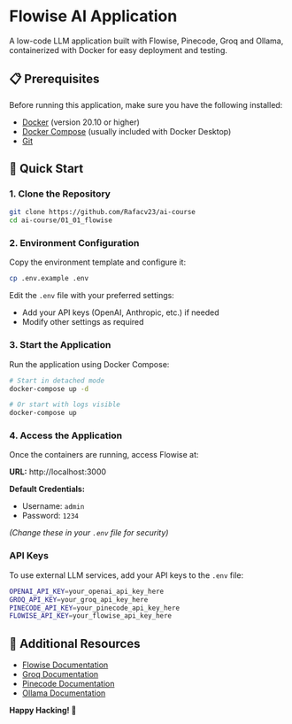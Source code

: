 # Flowise AI Application

A low-code LLM application built with Flowise, Pinecode, Groq and Ollama, containerized with Docker for easy deployment and testing.

## 📋 Prerequisites

Before running this application, make sure you have the following installed:

- [Docker](https://www.docker.com/get-started/) (version 20.10 or higher)
- [Docker Compose](https://docs.docker.com/compose/install/) (usually included with Docker Desktop)
- [Git](https://git-scm.com/downloads)

## 🚀 Quick Start

### 1. Clone the Repository

```bash
git clone https://github.com/Rafacv23/ai-course
cd ai-course/01_01_flowise
```

### 2. Environment Configuration

Copy the environment template and configure it:

```bash
cp .env.example .env
```

Edit the `.env` file with your preferred settings:

- Add your API keys (OpenAI, Anthropic, etc.) if needed
- Modify other settings as required

### 3. Start the Application

Run the application using Docker Compose:

```bash
# Start in detached mode
docker-compose up -d

# Or start with logs visible
docker-compose up
```

### 4. Access the Application

Once the containers are running, access Flowise at:

**URL:** http://localhost:3000

**Default Credentials:**

- Username: `admin`
- Password: `1234`

_(Change these in your `.env` file for security)_

### API Keys

To use external LLM services, add your API keys to the `.env` file:

```bash
OPENAI_API_KEY=your_openai_api_key_here
GROQ_API_KEY=your_groq_api_key_here
PINECODE_API_KEY=your_pinecode_api_key_here
FLOWISE_API_KEY=your_flowise_api_key_here
```

## 📖 Additional Resources

- [Flowise Documentation](https://docs.flowiseai.com/)
- [Groq Documentation](https://groq.dev/)
- [Pinecode Documentation](https://pinecode.com/)
- [Ollama Documentation](https://ollama.ai/)

**Happy Hacking! 🚀**
